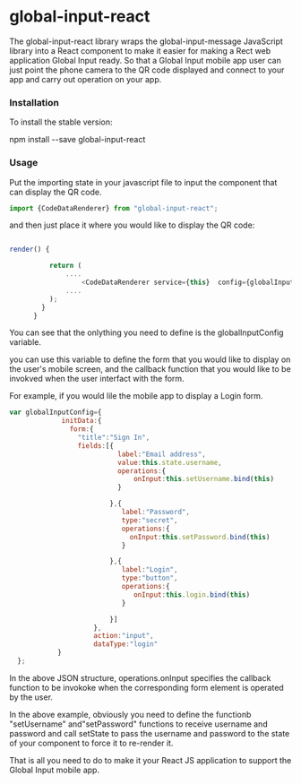 # global-input-react

The global-input-react library wraps the global-input-message JavaScript library into a React component to make it easier for making a Rect web application Global Input ready.  So that a Global Input mobile app user can just point the phone camera to the QR code displayed and connect to your app and carry out operation on your app. 

### Installation

To install the stable version:

npm install --save global-input-react

### Usage
Put the importing state in your javascript file to input the component that can display the QR code.

```javascript
import {CodeDataRenderer} from "global-input-react";
```

and then just place it where you would like to display the QR code:

```javascript

render() {

          return (
              ....
                  <CodeDataRenderer service={this}  config={globalInputConfig} level="H" size="300" showControl={true}/>
              ....
          );
        }
      }

```

You can see that the onlything you need to define is the globalInputConfig variable.

you can use this variable to define the form that you would like to display on the user's mobile screen, and the callback function that you would like to be invokved when the user interfact with the form.


For example, if you would lile the mobile app to display a Login form.


```javascript
var globalInputConfig={      
             initData:{               
               form:{
                 "title":"Sign In",
                 fields:[{
                           label:"Email address",
                           value:this.state.username,
                           operations:{
                               onInput:this.setUsername.bind(this)
                           }

                         },{
                            label:"Password",
                            type:"secret",
                            operations:{
                              onInput:this.setPassword.bind(this)
                            }

                         },{
                            label:"Login",
                            type:"button",
                            operations:{
                               onInput:this.login.bind(this)
                            }

                         }]
                     },
                     action:"input",
                     dataType:"login"
            }
  };

```
In the above JSON structure, operations.onInput specifies the callback function to be invokoke when the corresponding form element is operated by the user. 

In the above example, obviously you need to define the functionb "setUsername" and"setPassword" functions to receive username and password and call setState to pass the username and password to the state of your component to force it to re-render it.

That is all you need to do to make it your React JS application to support the Global Input mobile app. 




